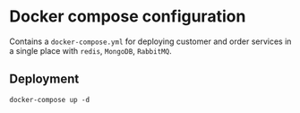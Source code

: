 # Docker compose configuration

Contains a `docker-compose.yml` for deploying customer and order services in a single place with `redis`, `MongoDB`, `RabbitMQ`.

## Deployment

```
docker-compose up -d
```